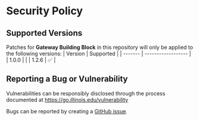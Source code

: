 # Security Policy

## Supported Versions
Patches for **Gateway Building Block** in this repository will only be applied to the following versions:
| Version | Supported          |
| ------- | ------------------ |
| 1.0.0   |                    |
| 1.2.6   | :white_check_mark: |

## Reporting a Bug or Vulnerability

Vulnerabilities can be responsibly disclosed through the process
 documented at https://go.illinois.edu/vulnerability

Bugs can be reported by creating a [GitHub issue](https://github.com/rokwire/gateway-building-block/issues/new?assignees=&labels=bug&template=bug_report.md&title=%5BBUG%5D+).
